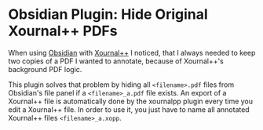 # Obsidian Plugin: Hide Original Xournal++ PDFs
When using [Obsidian](https://obsidian.md) with [Xournal++](https://github.com/jonjampen/obsidian-xournalpp/) I noticed, that I always needed to keep two copies of a PDF I wanted to annotate, because of Xournal++'s background PDF logic.

This plugin solves that problem by hiding all `<filename>.pdf` files from Obsidian's file panel if a `<filename>_a.pdf` file exists. An export of a Xournal++ file is automatically done by the xournalpp plugin every time you edit a Xournal++ file. In order to use it, you just have to name all annotated Xournal++ files `<filename>_a.xopp`.
